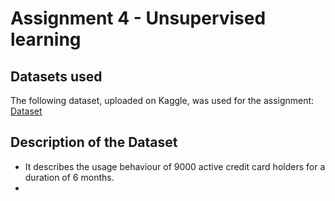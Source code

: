 # Assignment 4 - Unsupervised learning
## Datasets used
The following dataset, uploaded on Kaggle, was used for the assignment: [Dataset](https://www.kaggle.com/datasets/alirezachahardoli/customer-data-clustring)
## Description of the Dataset
- It describes the usage behaviour of 9000 active credit card holders for a duration of 6 months.
- 

